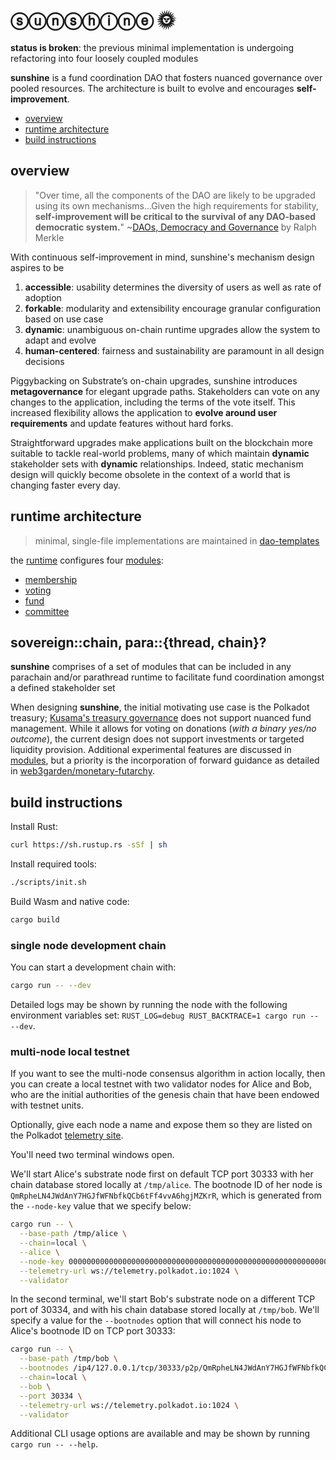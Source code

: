 # ⓢⓤⓝⓢⓗⓘⓝⓔ 🌞

**status is broken**: the previous minimal implementation is undergoing refactoring into four loosely coupled modules

**sunshine** is a fund coordination DAO that fosters nuanced governance over pooled resources. The architecture is built to evolve and encourages **self-improvement**.

* [overview](#over)
* [runtime architecture](#runtime)
* [build instructions](#build)

## overview <a name = "over"></a>

> "Over time, all the components of the DAO are likely to be upgraded using its own mechanisms...Given the high requirements for stability, **self-improvement will be critical to the survival of any DAO-based democratic system.**" ~[DAOs, Democracy and Governance](http://merkle.com/papers/DAOdemocracyDraft.pdf) by Ralph Merkle

With continuous self-improvement in mind, sunshine's mechanism design aspires to be
1. **accessible**: usability determines the diversity of users as well as rate of adoption
2. **forkable**: modularity and extensibility encourage granular configuration based on use case
3. **dynamic**: unambiguous on-chain runtime upgrades allow the system to adapt and evolve
4. **human-centered**: fairness and sustainability are paramount in all design decisions

Piggybacking on Substrate’s on-chain upgrades, sunshine introduces **metagovernance** for elegant upgrade paths. Stakeholders can vote on any changes to the application, including the terms of the vote itself. This increased flexibility allows the application to **evolve around user requirements** and update features without hard forks.

Straightforward upgrades make applications built on the blockchain more suitable to tackle real-world problems, many of which maintain **dynamic** stakeholder sets with **dynamic** relationships. Indeed, static mechanism design will quickly become obsolete in the context of a world that is changing faster every day.

## runtime architecture <a name = "runtime"></a>

> minimal, single-file implementations are maintained in [dao-templates](https://github.com/web3garden/dao-templates)

the [runtime](./runtime/) configures four [modules](./modules): 
* [membership]()
* [voting]()
* [fund]()
* [committee]()

## sovereign::chain, para::{thread, chain}?

**sunshine** comprises of a set of modules that can be included in any parachain and/or parathread runtime to facilitate fund coordination amongst a defined stakeholder set

When designing **sunshine**, the initial motivating use case is the Polkadot treasury; [Kusama's treasury governance](https://medium.com/polkadot-network/kusama-rollout-and-governance-31eb18041044) does not support nuanced fund management. While it allows for voting on donations (*with a binary yes/no outcome*), the current design does not support investments or targeted liquidity provision. Additional experimental features are discussed in [modules](./modules/README#y), but a priority is the incorporation of forward guidance as detailed in [web3garden/monetary-futarchy](https://github.com/web3garden/monetary-futarchy).

## build instructions <a name = "build"></a>

Install Rust:

```bash
curl https://sh.rustup.rs -sSf | sh
```

Install required tools:

```bash
./scripts/init.sh
```

Build Wasm and native code:

```bash
cargo build
```

### single node development chain

You can start a development chain with:

```bash
cargo run -- --dev
```

Detailed logs may be shown by running the node with the following environment variables set: `RUST_LOG=debug RUST_BACKTRACE=1 cargo run -- --dev`.

### multi-node local testnet

If you want to see the multi-node consensus algorithm in action locally, then you can create a local testnet with two validator nodes for Alice and Bob, who are the initial authorities of the genesis chain that have been endowed with testnet units.

Optionally, give each node a name and expose them so they are listed on the Polkadot [telemetry site](https://telemetry.polkadot.io/#/Local%20Testnet).

You'll need two terminal windows open.

We'll start Alice's substrate node first on default TCP port 30333 with her chain database stored locally at `/tmp/alice`. The bootnode ID of her node is `QmRpheLN4JWdAnY7HGJfWFNbfkQCb6tFf4vvA6hgjMZKrR`, which is generated from the `--node-key` value that we specify below:

```bash
cargo run -- \
  --base-path /tmp/alice \
  --chain=local \
  --alice \
  --node-key 0000000000000000000000000000000000000000000000000000000000000001 \
  --telemetry-url ws://telemetry.polkadot.io:1024 \
  --validator
```

In the second terminal, we'll start Bob's substrate node on a different TCP port of 30334, and with his chain database stored locally at `/tmp/bob`. We'll specify a value for the `--bootnodes` option that will connect his node to Alice's bootnode ID on TCP port 30333:

```bash
cargo run -- \
  --base-path /tmp/bob \
  --bootnodes /ip4/127.0.0.1/tcp/30333/p2p/QmRpheLN4JWdAnY7HGJfWFNbfkQCb6tFf4vvA6hgjMZKrR \
  --chain=local \
  --bob \
  --port 30334 \
  --telemetry-url ws://telemetry.polkadot.io:1024 \
  --validator
```

Additional CLI usage options are available and may be shown by running `cargo run -- --help`.
